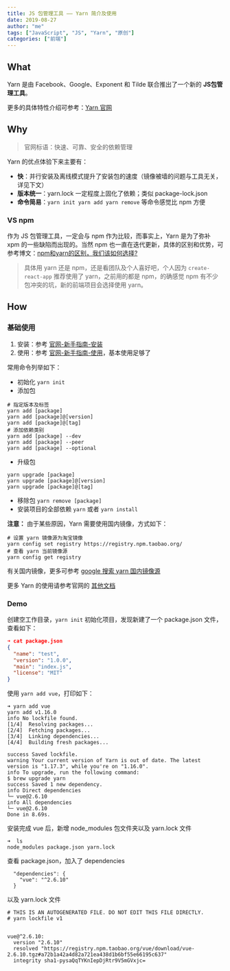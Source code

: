 ```yaml
---
title: JS 包管理工具 —— Yarn 简介及使用
date: 2019-08-27
author: "me"
tags: ["JavaScript", "JS", "Yarn", "原创"]
categories: ["前端"]
---
```


## What

Yarn 是由 Facebook、Google、Exponent 和 Tilde 联合推出了一个新的 **JS包管理工具**。

更多的具体特性介绍可参考：[Yarn 官网](https://yarnpkg.com/) 




## Why
> 官网标语：快速、可靠、安全的依赖管理

Yarn 的优点体验下来主要有：

- **快**：并行安装及离线模式提升了安装包的速度（镜像被墙的问题与工具无关，详见下文）
- **版本统一**：yarn.lock 一定程度上固化了依赖；类似 package-lock.json
- **命令简易**：`yarn init yarn add yarn remove` 等命令感觉比 npm 方便

### VS npm
作为 JS 包管理工具，一定会与 npm 作为比较，而事实上，Yarn 是为了弥补 xpm 的一些缺陷而出现的。当然 npm 也一直在迭代更新，具体的区别和优势，可参考博文：[npm和yarn的区别，我们该如何选择?](https://juejin.im/post/5ab89cc4f265da237506e367)

>具体用 yarn 还是 npm，还是看团队及个人喜好吧，个人因为 `create-react-app` 推荐使用了 yarn，之前用的都是 npm，的确感觉 npm 有不少包冲突的坑，新的前端项目会选择使用 yarn。



## How

### 基础使用

1. 安装：参考 [官网-新手指南-安装](https://yarnpkg.com/zh-Hans/docs/install#mac-stable) 
2. 使用：参考 [官网-新手指南-使用](https://yarnpkg.com/zh-Hans/docs/usage)，基本使用足够了


常用命令列举如下：
* 初始化 `yarn init`
* 添加包 
```shell
# 指定版本及标签
yarn add [package]
yarn add [package]@[version]
yarn add [package]@[tag]
# 添加依赖类别
yarn add [package] --dev
yarn add [package] --peer
yarn add [package] --optional
```
* 升级包

```shell
yarn upgrade [package]
yarn upgrade [package]@[version]
yarn upgrade [package]@[tag]
```

* 移除包 `yarn remove [package]`
* 安装项目的全部依赖  `yarn`  或者  `yarn install`

**注意：** 由于某些原因，Yarn 需要使用国内镜像，方式如下：
```
# 设置 yarn 镜像源为淘宝镜像
yarn config set registry https://registry.npm.taobao.org/
# 查看 yarn 当前镜像源
yarn config get registry
```
有关国内镜像，更多可参考 [google 搜索 yarn 国内镜像源]([https://www.google.com.hk/search?newwindow=1&safe=strict&ei=av1kXar1Otjh-Abbl5wg&q=yarn+%E5%9B%BD%E5%86%85%E9%95%9C%E5%83%8F%E6%BA%90](https://www.google.com.hk/search?newwindow=1&safe=strict&ei=av1kXar1Otjh-Abbl5wg&q=yarn+国内镜像源))

更多 Yarn 的使用请参考官网的 [其他文档](https://yarnpkg.com/zh-Hans/docs/)

### Demo
创建空工作目录，`yarn init` 初始化项目，发现新建了一个 package.json 文件，查看如下：
```json
➜ cat package.json
{
  "name": "test",
  "version": "1.0.0",
  "main": "index.js",
  "license": "MIT"
}
```

使用 `yarn add vue`，打印如下：
```
➜ yarn add vue
yarn add v1.16.0
info No lockfile found.
[1/4]  Resolving packages...
[2/4]  Fetching packages...
[3/4]  Linking dependencies...
[4/4]  Building fresh packages...

success Saved lockfile.
warning Your current version of Yarn is out of date. The latest version is "1.17.3", while you're on "1.16.0".
info To upgrade, run the following command:
$ brew upgrade yarn
success Saved 1 new dependency.
info Direct dependencies
└─ vue@2.6.10
info All dependencies
└─ vue@2.6.10
Done in 8.69s.
```
安装完成 vue 后，新增 node_modules 包文件夹以及 yarn.lock 文件
```
➜  ls
node_modules package.json yarn.lock
```

查看 package.json，加入了 dependencies
```
  "dependencies": {
    "vue": "^2.6.10"
  }
```
以及 yarn.lock 文件
```
# THIS IS AN AUTOGENERATED FILE. DO NOT EDIT THIS FILE DIRECTLY.
# yarn lockfile v1


vue@^2.6.10:
  version "2.6.10"
  resolved "https://registry.npm.taobao.org/vue/download/vue-2.6.10.tgz#a72b1a42a4d82a721ea438d1b6bf55e66195c637"
  integrity sha1-pysaQqTYKnIepDjRtr9V5mGVxjc=
```


